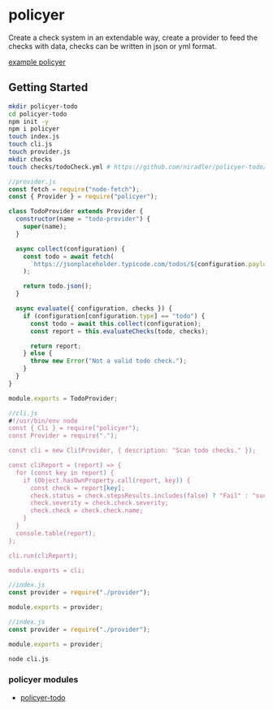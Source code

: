 # policyer

Create a check system in an extendable way, create a provider to feed the checks with data, checks can be written in json or yml format.

[example policyer](https://github.com/niradler/policyer-todo)

## Getting Started

```sh
mkdir policyer-todo
cd policyer-todo
npm init -y
npm i policyer
touch index.js
touch cli.js
touch provider.js
mkdir checks
touch checks/todoCheck.yml # https://github.com/niradler/policyer-todo/checks/todoCheck.yml
```

```js
//provider.js
const fetch = require("node-fetch");
const { Provider } = require("policyer");

class TodoProvider extends Provider {
  constructor(name = "todo-provider") {
    super(name);
  }

  async collect(configuration) {
    const todo = await fetch(
      `https://jsonplaceholder.typicode.com/todos/${configuration.payload.id}`
    );

    return todo.json();
  }

  async evaluate({ configuration, checks }) {
    if (configuration[configuration.type] == "todo") {
      const todo = await this.collect(configuration);
      const report = this.evaluateChecks(todo, checks);

      return report;
    } else {
      throw new Error("Not a valid todo check.");
    }
  }
}

module.exports = TodoProvider;

```

```js
//cli.js
#!/usr/bin/env node
const { Cli } = require("policyer");
const Provider = require(".");

const cli = new Cli(Provider, { description: "Scan todo checks." });

const cliReport = (report) => {
  for (const key in report) {
    if (Object.hasOwnProperty.call(report, key)) {
      const check = report[key];
      check.status = check.stepsResults.includes(false) ? "Fail" : "success";
      check.severity = check.check.severity;
      check.check = check.check.name;
    }
  }
  console.table(report);
};

cli.run(cliReport);

module.exports = cli;

```

```js
//index.js
const provider = require("./provider");

module.exports = provider;
```

```js
//index.js
const provider = require("./provider");

module.exports = provider;
```

```sh
node cli.js
```

### policyer modules

- [policyer-todo](https://github.com/niradler/policyer-todo)
